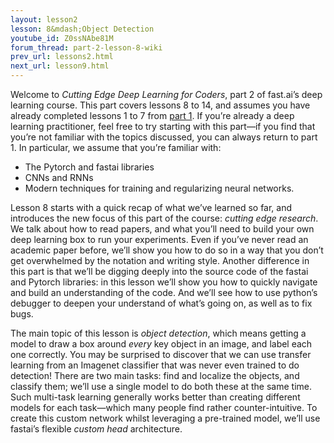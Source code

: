 ```yaml
---
layout: lesson2
lesson: 8&mdash;Object Detection 
youtube_id: Z0ssNAbe81M
forum_thread: part-2-lesson-8-wiki
prev_url: lessons2.html
next_url: lesson9.html
---
```


Welcome to *Cutting Edge Deep Learning for Coders*, part 2 of fast.ai’s deep learning course. This part covers lessons 8 to 14, and assumes you have already completed lessons 1 to 7 from [part 1](http://course.fast.ai). If you’re already a deep learning practitioner, feel free to try starting with this part&mdash;if you find that you’re not familiar with the topics discussed, you can always return to part 1. In particular, we assume that you’re familiar with:

* The Pytorch and fastai libraries
* CNNs and RNNs
* Modern techniques for training and regularizing neural networks.

Lesson 8 starts with a quick recap of what we’ve learned so far, and introduces the new focus of this part of the course: *cutting edge research*. We talk about how to read papers, and what you’ll need to build your own deep learning box to run your experiments. Even if you’ve never read an academic paper before, we’ll show you how to do so in a way that you don’t get overwhelmed by the notation and writing style. Another difference in this part is that we’ll be digging deeply into the source code of the fastai and Pytorch libraries: in this lesson we’ll show you how to quickly navigate and build an understanding of the code. And we’ll see how to use python’s debugger to deepen your understand of what’s going on, as well as to fix bugs.

The main topic of this lesson is *object detection*, which means getting a model to draw a box around *every* key object in an image, and label each one correctly. You may be surprised to discover that we can use transfer learning from an Imagenet classifier that was never even trained to do detection! There are two main tasks: find and localize the objects, and classify them; we’ll use a single model to do both these at the same time. Such multi-task learning generally works better than creating different models for each task&mdash;which many people find rather counter-intuitive. To create this custom network whilst leveraging a pre-trained model, we’ll use fastai’s flexible *custom head* architecture.

